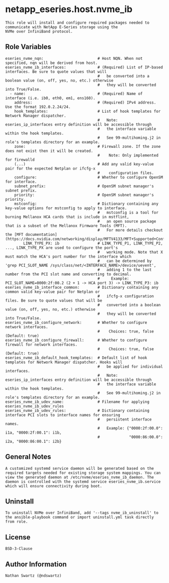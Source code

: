 # netapp_eseries.host.nvme_ib
    This role will install and configure required packages needed to communicate with NetApp E-Series storage using the
    NVMe over InfiniBand protocol.

## Role Variables
    eseries_nvme_nqn:                        # Host NQN. When not specified, nqn will be derived from host.
    eseries_nvme_ib_interfaces:              # (Required) List of IP-based interfaces. Be sure to quote values that will
                                             #   be converted into a boolean value (on, off, yes, no, etc.) otherwise
                                             #   they will be converted into True/False.
      - name:                                # (Required) Name of interface (i.e. ib0, eth0, em1, ens160).
        address:                             # (Required) IPv4 address. Use the format 192.0.2.24/24.
        hook_templates:                      # List of hook templates for Network Manager dispatcher.
                                             #   Note: eseries_ip_interfaces entry definition will be accessible through
                                             #   the interface variable within the hook templates.
                                             #   See 99-multihoming.j2 in role's templates directory for an example.
        zone:                                # Firewall zone. If the zone does not exist then it will be created.
                                             #    Note: Only implemented for firewalld
        (...)                                # Add any valid key-value pair for the expected Netplan or ifcfg-x
                                             #    configuration files.
        configure:                           # Whether to configure OpenSM for interface.
        subnet_prefix:                       # OpenSM subnet manager's subnet prefix.
        priority:                            # OpenSM subnet manager's priority.
        mstconfig:                           # Dictionary containing any key-value options for mstconfig to apply to interface.
                                             #   mstconfig is a tool for burning Mellanox HCA cards that is include in mstflint,
                                             #   an open source package that is a subset of the Mellanox Firmware Tools (MFT).
                                             #   For more details checkout the [MFT documentation](https://docs.nvidia.com/networking/display/MFTV4133/MFT+Supported+Configurations+and+Parameters)
            LINK_TYPE_PX: ib                 # LINK_TYPE_P1, LINK_TYPE_P2, ..., LINK_TYPE_PX are used to configure the port's
                                             #   working mode. Note that X must match the HCA's port number for the interface which
                                             #   can be determined by 'grep PCI_SLOT_NAME /sys/class/net/<INTERFACE_NAME>/device/uevent',
                                             #   adding 1 to the last number from the PCI slot name and converting to decimal.
                                             #     Example: PCI_SLOT_NAME=0000:2f:00.2 (2 + 1 -> HCA port 3) -> LINK_TYPE_P3: ib
    eseries_nvme_ib_interface_common:        # Dictionary containing any common valid key-value pair for Netplan or
                                             #   ifcfg-x configuration files. Be sure to quote values that will be
                                             #   converted into a boolean value (on, off, yes, no, etc.) otherwise
                                             #   they will be converted into True/False.
    eseries_nvme_ib_configure_network:       # Whether to configure network interfaces.
                                             #    Choices: true, false (Default: true)
    eseries_nvme_ib_configure_firewall:      # Whether to configure firewall for network interfaces.
                                             #    Choices: true, false (Default: true)
    eseries_nvme_ib_default_hook_templates:  # Default list of hook templates for Network Manager dispatcher. Hooks will
                                             #   be applied for individual interfaces.
                                             #   Note: eseries_ip_interfaces entry definition will be accessible through
                                             #   the interface variable within the hook templates.
                                             #   See 99-multihoming.j2 in role's templates directory for an example.
    eseries_nvme_ib_udev_name:               # Filename for applying eseries_nvme_ib_udev_rules
    eseries_nvme_ib_udev_rules:              # Dictionary containing interface PCI slots to interface names for ensuring
                                             #   persistent interface names.
                                             #   Example: {"0000:2f:00.0": i1a, "0000:2f:00.1": i1b,
                                             #             "0000:86:00.0": i2a, "0000:86:00.1": i2b}

## General Notes
    A customized systemd service daemon will be generated based on the required targets needed for existing storage system mappings. You can view the generated daemon at /etc/nvme/eseries_nvme_ib_daemon. The daemon is controlled with the systemd service eseries_nvme_ib.service which will ensure connectivity during boot.

## Uninstall
    To uninstall NVMe over InfiniBand, add '--tags nvme_ib_uninstall' to the ansible-playbook command or import uninstall.yml task directly
    from role.

## License
    BSD-3-Clause

## Author Information
    Nathan Swartz (@ndswartz)
